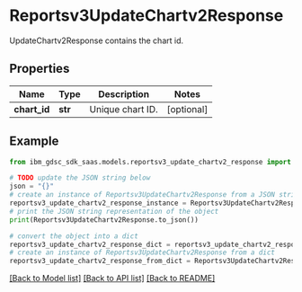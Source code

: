 # Reportsv3UpdateChartv2Response

UpdateChartv2Response contains the chart id.

## Properties

Name | Type | Description | Notes
------------ | ------------- | ------------- | -------------
**chart_id** | **str** | Unique chart ID. | [optional] 

## Example

```python
from ibm_gdsc_sdk_saas.models.reportsv3_update_chartv2_response import Reportsv3UpdateChartv2Response

# TODO update the JSON string below
json = "{}"
# create an instance of Reportsv3UpdateChartv2Response from a JSON string
reportsv3_update_chartv2_response_instance = Reportsv3UpdateChartv2Response.from_json(json)
# print the JSON string representation of the object
print(Reportsv3UpdateChartv2Response.to_json())

# convert the object into a dict
reportsv3_update_chartv2_response_dict = reportsv3_update_chartv2_response_instance.to_dict()
# create an instance of Reportsv3UpdateChartv2Response from a dict
reportsv3_update_chartv2_response_from_dict = Reportsv3UpdateChartv2Response.from_dict(reportsv3_update_chartv2_response_dict)
```
[[Back to Model list]](../README.md#documentation-for-models) [[Back to API list]](../README.md#documentation-for-api-endpoints) [[Back to README]](../README.md)


